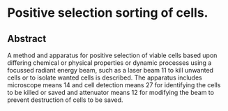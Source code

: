 # Positive selection sorting of cells.

## Abstract
A method and apparatus for positive selection of viable cells based upon differing chemical or physical properties or dynamic processes using a focussed radiant energy beam, such as a laser beam 11 to kill unwanted cells or to isolate wanted cells is described. The apparatus includes microscope means 14 and cell detection means 27 for identifying the cells to be killed or saved and attenuator means 12 for modifying the beam to prevent destruction of cells to be saved.